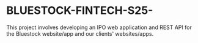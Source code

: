 # BLUESTOCK-FINTECH-S25-
This project involves developing an IPO web application and REST API for the Bluestock website/app and our clients' websites/apps.
